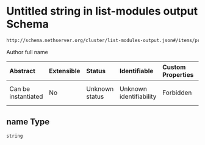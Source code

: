 # Untitled string in list-modules output Schema

```txt
http://schema.nethserver.org/cluster/list-modules-output.json#/items/properties/authors/items/parameters/name
```

Author full name

| Abstract            | Extensible | Status         | Identifiable            | Custom Properties | Additional Properties | Access Restrictions | Defined In                                                                           |
| :------------------ | :--------- | :------------- | :---------------------- | :---------------- | :-------------------- | :------------------ | :----------------------------------------------------------------------------------- |
| Can be instantiated | No         | Unknown status | Unknown identifiability | Forbidden         | Allowed               | none                | [list-modules-output.json*](cluster/list-modules-output.json "open original schema") |

## name Type

`string`
